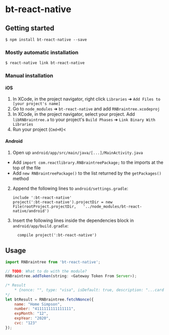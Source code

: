 
# bt-react-native

## Getting started

`$ npm install bt-react-native --save`

### Mostly automatic installation

`$ react-native link bt-react-native`

### Manual installation


#### iOS

1. In XCode, in the project navigator, right click `Libraries` ➜ `Add Files to [your project's name]`
2. Go to `node_modules` ➜ `bt-react-native` and add `RNBraintree.xcodeproj`
3. In XCode, in the project navigator, select your project. Add `libRNBraintree.a` to your project's `Build Phases` ➜ `Link Binary With Libraries`
4. Run your project (`Cmd+R`)<

#### Android

1. Open up `android/app/src/main/java/[...]/MainActivity.java`
  - Add `import com.reactlibrary.RNBraintreePackage;` to the imports at the top of the file
  - Add `new RNBraintreePackage()` to the list returned by the `getPackages()` method
2. Append the following lines to `android/settings.gradle`:
  	```
  	include ':bt-react-native'
  	project(':bt-react-native').projectDir = new File(rootProject.projectDir, 	'../node_modules/bt-react-native/android')
  	```
3. Insert the following lines inside the dependencies block in `android/app/build.gradle`:
  	```
      compile project(':bt-react-native')
  	```


## Usage
```javascript
import RNBraintree from 'bt-react-native';

// TODO: What to do with the module?
RNBraintree.addToken(string: <Gateway Token From Server>);

/* Result
	* {nonce: "", type: "visa", isDefault: true, description: "...card ending in 1111"}
*/
let btResult = RNBraintree.fetchNonce({
	name: "Home Simpson",
	number: "4111111111111111",
	expMonth: "12",
	expYear: "2020",
	cvc: "123"
});
```
  